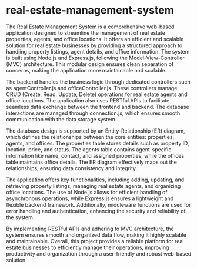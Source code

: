 # real-estate-management-system
The Real Estate Management System is a comprehensive web-based application designed to streamline the management of real estate properties, agents, and office locations. It offers an efficient and scalable solution for real estate businesses by providing a structured approach to handling property listings, agent details, and office information. The system is built using Node.js and Express.js, following the Model-View-Controller (MVC) architecture. This modular design ensures clean separation of concerns, making the application more maintainable and scalable.

The backend handles the business logic through dedicated controllers such as agentController.js and officeController.js. These controllers manage CRUD (Create, Read, Update, Delete) operations for real estate agents and office locations. The application also uses RESTful APIs to facilitate seamless data exchange between the frontend and backend. The database interactions are managed through connection.js, which ensures smooth communication with the data storage system.

The database design is supported by an Entity-Relationship (ER) diagram, which defines the relationships between the core entities: properties, agents, and offices. The properties table stores details such as property ID, location, price, and status. The agents table contains agent-specific information like name, contact, and assigned properties, while the offices table maintains office details. The ER diagram effectively maps out the relationships, ensuring data consistency and integrity.

The application offers key functionalities, including adding, updating, and retrieving property listings, managing real estate agents, and organizing office locations. The use of Node.js allows for efficient handling of asynchronous operations, while Express.js ensures a lightweight and flexible backend framework. Additionally, middleware functions are used for error handling and authentication, enhancing the security and reliability of the system.

By implementing RESTful APIs and adhering to MVC architecture, the system ensures smooth and organized data flow, making it highly scalable and maintainable. Overall, this project provides a reliable platform for real estate businesses to efficiently manage their operations, improving productivity and organization through a user-friendly and robust web-based solution.

